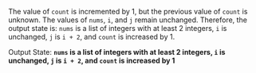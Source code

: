 The value of `count` is incremented by 1, but the previous value of `count` is unknown. The values of `nums`, `i`, and `j` remain unchanged. Therefore, the output state is: `nums` is a list of integers with at least 2 integers, `i` is unchanged, `j` is `i + 2`, and `count` is increased by 1.

Output State: **`nums` is a list of integers with at least 2 integers, `i` is unchanged, `j` is `i + 2`, and `count` is increased by 1**